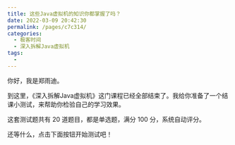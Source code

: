 ```yaml
---
title: 这些Java虚拟机的知识你都掌握了吗？
date: 2022-03-09 20:42:30
permalink: /pages/c7c314/
categories:
  - 极客时间
  - 深入拆解Java虚拟机
tags:
  - 
---
```

<p>你好，我是郑雨迪。</p><p>到这里，《深入拆解Java虚拟机》这门课程已经全部结束了。我给你准备了一个结课小测试，来帮助你检验自己的学习效果。</p><p>这套测试题共有 20 道题目，都是单选题，满分 100 分，系统自动评分。</p><p>还等什么，点击下面按钮开始测试吧！</p><p><a href="http://time.geekbang.org/quiz/intro?act_id=113&exam_id=243"><img src="https://static001.geekbang.org/resource/image/28/a4/28d1be62669b4f3cc01c36466bf811a4.png?wh=1142*201" alt=""></a></p><!-- [[[read_end]]] -->